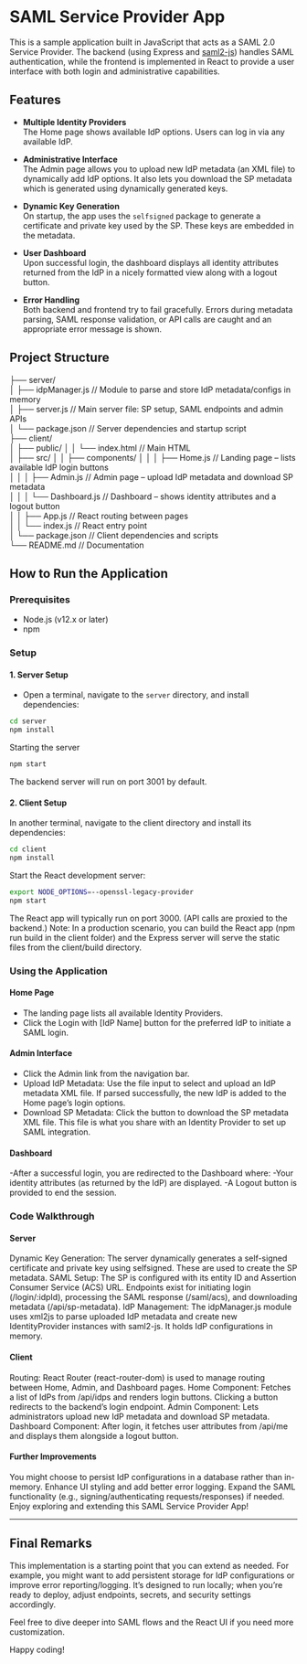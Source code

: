 # SAML Service Provider App

This is a sample application built in JavaScript that acts as a SAML 2.0 Service Provider. The backend (using Express and [saml2-js](https://github.com/Clever/saml2-js)) handles SAML authentication, while the frontend is implemented in React to provide a user interface with both login and administrative capabilities.

## Features

- **Multiple Identity Providers**  
  The Home page shows available IdP options. Users can log in via any available IdP.

- **Administrative Interface**  
  The Admin page allows you to upload new IdP metadata (an XML file) to dynamically add IdP options. It also lets you download the SP metadata which is generated using dynamically generated keys.

- **Dynamic Key Generation**  
  On startup, the app uses the `selfsigned` package to generate a certificate and private key used by the SP. These keys are embedded in the metadata.

- **User Dashboard**  
  Upon successful login, the dashboard displays all identity attributes returned from the IdP in a nicely formatted view along with a logout button.

- **Error Handling**  
  Both backend and frontend try to fail gracefully. Errors during metadata parsing, SAML response validation, or API calls are caught and an appropriate error message is shown.

## Project Structure
├── server/                   
│   ├── idpManager.js         // Module to parse and store IdP metadata/configs in memory  
│   ├── server.js             // Main server file: SP setup, SAML endpoints and admin APIs  
│   └── package.json          // Server dependencies and startup script  
├── client/                   
│   ├── public/
│   │   └── index.html        // Main HTML  
│   ├── src/
│   │   ├── components/
│   │   │   ├── Home.js       // Landing page – lists available IdP login buttons  
│   │   │   ├── Admin.js      // Admin page – upload IdP metadata and download SP metadata  
│   │   │   └── Dashboard.js  // Dashboard – shows identity attributes and a logout button  
│   │   ├── App.js            // React routing between pages  
│   │   └── index.js          // React entry point  
│   └── package.json          // Client dependencies and scripts  
└── README.md                 // Documentation

## How to Run the Application

### Prerequisites
- Node.js (v12.x or later)
- npm

### Setup

#### 1. Server Setup
- Open a terminal, navigate to the `server` directory, and install dependencies:

```bash
cd server
npm install
```

Starting the server
```bash
npm start
```
The backend server will run on port 3001 by default.

#### 2. Client Setup
In another terminal, navigate to the client directory and install its dependencies:
```bash
cd client
npm install
```

Start the React development server:

```bash
export NODE_OPTIONS=--openssl-legacy-provider
npm start
```

The React app will typically run on port 3000. (API calls are proxied to the backend.)
Note: In a production scenario, you can build the React app (npm run build in the client folder) and the Express server will serve the static files from the client/build directory.

### Using the Application
#### Home Page
- The landing page lists all available Identity Providers.
- Click the Login with [IdP Name] button for the preferred IdP to initiate a SAML login.

#### Admin Interface
- Click the Admin link from the navigation bar.
- Upload IdP Metadata: Use the file input to select and upload an IdP metadata XML file. If parsed successfully, the new IdP is added to the Home page’s login options.
- Download SP Metadata: Click the button to download the SP metadata XML file. This file is what you share with an Identity Provider to set up SAML integration.

#### Dashboard
-After a successful login, you are redirected to the Dashboard where:
-Your identity attributes (as returned by the IdP) are displayed.
-A Logout button is provided to end the session.

### Code Walkthrough
#### Server
Dynamic Key Generation: The server dynamically generates a self-signed certificate and private key using selfsigned. These are used to create the SP metadata.
SAML Setup: The SP is configured with its entity ID and Assertion Consumer Service (ACS) URL. Endpoints exist for initiating login (/login/:idpId), processing the SAML response (/saml/acs), and downloading metadata (/api/sp-metadata).
IdP Management: The idpManager.js module uses xml2js to parse uploaded IdP metadata and create new IdentityProvider instances with saml2-js. It holds IdP configurations in memory.

#### Client
Routing: React Router (react-router-dom) is used to manage routing between Home, Admin, and Dashboard pages.
Home Component: Fetches a list of IdPs from /api/idps and renders login buttons. Clicking a button redirects to the backend’s login endpoint.
Admin Component: Lets administrators upload new IdP metadata and download SP metadata.
Dashboard Component: After login, it fetches user attributes from /api/me and displays them alongside a logout button.

#### Further Improvements
You might choose to persist IdP configurations in a database rather than in-memory.
Enhance UI styling and add better error logging.
Expand the SAML functionality (e.g., signing/authenticating requests/responses) if needed.
Enjoy exploring and extending this SAML Service Provider App!

---

## Final Remarks

This implementation is a starting point that you can extend as needed. For example, you might want to add persistent storage for IdP configurations or improve error reporting/logging. It’s designed to run locally; when you’re ready to deploy, adjust endpoints, secrets, and security settings accordingly.

Feel free to dive deeper into SAML flows and the React UI if you need more customization.

Happy coding!